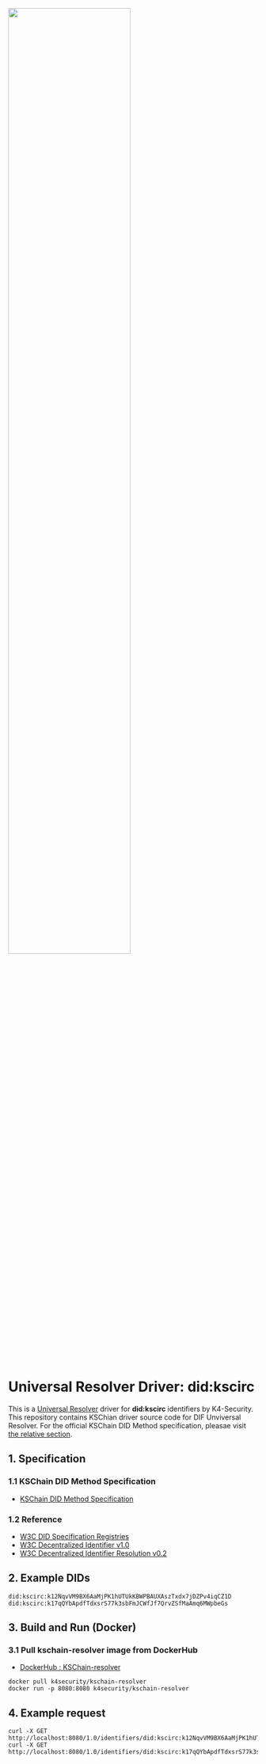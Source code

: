 <img src="https://user-images.githubusercontent.com/72974863/192973196-cb5b248b-d307-4fce-bae6-f3525681ea85.png" width=70% height=70%>

# Universal Resolver Driver: did:kscirc
This is a [Universal Resolver](https://github.com/decentralized-identity/universal-resolver/) driver for **did:kscirc** identifiers by K4-Security.   
This repository contains KSChian driver source code for DIF Unviversal Resolver. For the official KSChain DID Method specification, pleasae visit [the relative section](https://tangy-gallium-b9b.notion.site/DID-Method-Specification-KSChain-7a77664f1eae47769692f4ff2d029fe0).

## 1. Specification
### 1.1 KSChain DID Method Specification
+ [KSChain DID Method Specification](https://tangy-gallium-b9b.notion.site/DID-Method-Specification-KSChain-7a77664f1eae47769692f4ff2d029fe0)
### 1.2 Reference
+ [W3C DID Specification Registries](https://www.w3.org/TR/did-spec-registries/)
+ [W3C Decentralized Identifier v1.0](https://w3c.github.io/did-core/)
+ [W3C Decentralized Identifier Resolution v0.2](https://w3c-ccg.github.io/did-resolution/)


## 2. Example DIDs
```
did:kscirc:k12NqvVM9BX6AaMjPK1hUTUkKBWPBAUXAszTxdx7jDZPv4iqCZ1D    
did:kscirc:k17qQYbApdfTdxsrS77k3sbFmJCWfJf7QrvZSfMaAmq6MWpbeGs
```


## 3. Build and Run (Docker)
### 3.1 Pull kschain-resolver image from DockerHub
+ [DockerHub : KSChain-resolver](https://hub.docker.com/r/k4security/kschain-resolver)
```
docker pull k4security/kschain-resolver
docker run -p 8080:8080 k4security/kschain-resolver
```

## 4. Example request
```
curl -X GET http://localhost:8080/1.0/identifiers/did:kscirc:k12NqvVM9BX6AaMjPK1hUTUkKBWPBAUXAszTxdx7jDZPv4iqCZ1D    
curl -X GET http://localhost:8080/1.0/identifiers/did:kscirc:k17qQYbApdfTdxsrS77k3sbFmJCWfJf7QrvZSfMaAmq6MWpbeGs
```
